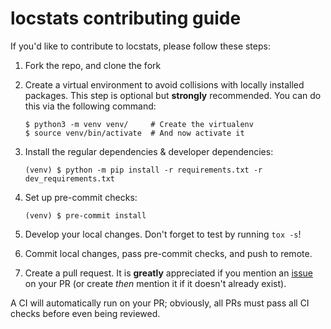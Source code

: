 # locstats contributing guide

If you'd like to contribute to locstats, please follow these steps:

1. Fork the repo, and clone the fork
2. Create a virtual environment to avoid collisions with locally installed packages.
   This step is optional but **strongly** recommended. You can do this via the following
   command:

   ```text
   $ python3 -m venv venv/     # Create the virtualenv
   $ source venv/bin/activate  # And now activate it
   ```
3. Install the regular dependencies & developer dependencies:

   ```text
   (venv) $ python -m pip install -r requirements.txt -r dev_requirements.txt
   ```
4. Set up pre-commit checks:

   ```text
   (venv) $ pre-commit install
   ```
5. Develop your local changes. Don't forget to test by running `tox -s`!
6. Commit local changes, pass pre-commit checks, and push to remote.
7. Create a pull request. It is **greatly** appreciated if you mention an
   [issue](https://github.com/kokkonisd/locstats/issues) on your PR (or create _then_
   mention it if it doesn't already exist).

A CI will automatically run on your PR; obviously, all PRs must pass all CI checks
before even being reviewed.
